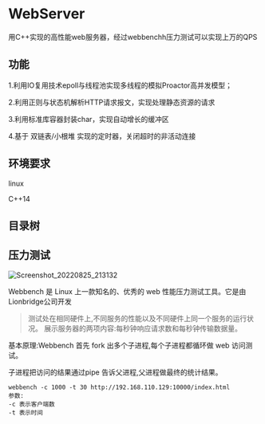 # WebServer
用C++实现的高性能web服务器，经过webbenchh压力测试可以实现上万的QPS

## 功能
1.利用IO复用技术epoll与线程池实现多线程的模拟Proactor高并发模型；

2.利用正则与状态机解析HTTP请求报文，实现处理静态资源的请求

3.利用标准库容器封装char，实现自动增长的缓冲区

4.基于 双链表/小根堆 实现的定时器，关闭超时的非活动连接

## 环境要求

linux

C++14

## 目录树

## 压力测试

![Screenshot_20220825_213132](https://user-images.githubusercontent.com/82313079/186679723-070edc6a-6190-4037-b477-ae0577ea14ff.png)


Webbench 是 Linux 上一款知名的、优秀的 web 性能压力测试工具。它是由Lionbridge公司开发
> 测试处在相同硬件上,不同服务的性能以及不同硬件上同一个服务的运行状况。
展示服务器的两项内容:每秒钟响应请求数和每秒钟传输数据量。

基本原理:Webbench 首先 fork 出多个子进程,每个子进程都循环做 web 访问测试。

子进程把访问的结果通过pipe 告诉父进程,父进程做最终的统计结果。

```
webbench -c 1000 -t 30 http://192.168.110.129:10000/index.html
参数:
-c 表示客户端数
-t 表示时间
```
